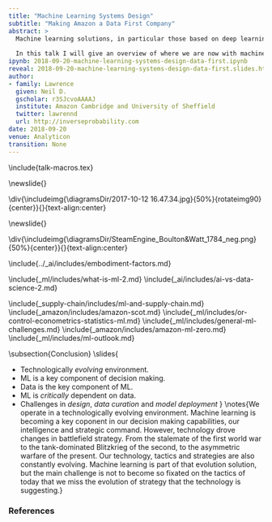 ```yaml
---
title: "Machine Learning Systems Design"
subtitle: "Making Amazon a Data First Company"
abstract: >
  Machine learning solutions, in particular those based on deep learning methods, form an underpinning of the current revolution in “artificial intelligence” that has dominated popular press headlines and is having a significant influence on the wider tech agenda.
  
  In this talk I will give an overview of where we are now with machine learning solutions, and what challenges we face both in the near and far future. These include practical application of existing algorithms in the face of the need to explain decision making, mechanisms for improving the quality and availability of data, dealing with large unstructured datasets.
ipynb: 2018-09-20-machine-learning-systems-design-data-first.ipynb
reveal: 2018-09-20-machine-learning-systems-design-data-first.slides.html
author:
- family: Lawrence
  given: Neil D.
  gscholar: r3SJcvoAAAAJ
  institute: Amazon Cambridge and University of Sheffield
  twitter: lawrennd
  url: http://inverseprobability.com
date: 2018-09-20
venue: Analyticon
transition: None
---
```


\include{talk-macros.tex}


\newslide{}

\div{\includeimg{\diagramsDir/2017-10-12 16.47.34.jpg}{50%}{rotateimg90}{center}}{}{text-align:center}

\newslide{}

\div{\includeimg{\diagramsDir/SteamEngine_Boulton&Watt_1784_neg.png}{50%}{center}}{}{text-align:center}

\include{../_ai/includes/embodiment-factors.md}
<!--include{../_data-science/includes/evolved-relationship.md}
include{../_ml/includes/what-does-machine-learning-do.md}-->

\include{_ml/includes/what-is-ml-2.md}
\include{_ai/includes/ai-vs-data-science-2.md}


\include{_supply-chain/includes/ml-and-supply-chain.md}
\include{_amazon/includes/amazon-scot.md}
\include{_ml/includes/or-control-econometrics-statistics-ml.md}
\include{_ml/includes/general-ml-challenges.md}
\include{_amazon/includes/amazon-ml-zero.md}
\include{_ml/includes/ml-outlook.md}

\subsection{Conclusion}
\slides{
* Technologically *evolving* environment.
* ML is a key component of decision making.
* Data is the key component of ML.
* ML is *critically* dependent on data.
* Challenges in *design*, *data curation* and *model deployment* 
}
\notes{We operate in a technologically evolving environment.  Machine learning is becoming a key coponent in our decision making capabilities, our intelligence and strategic command. However, technology drove changes in battlefield strategy. From the stalemate of the first world war to the tank-dominated Blitzkrieg of the second, to the asymmetric warfare of the present. Our technology, tactics and strategies are also constantly evolving. Machine learning is part of that evolution solution, but the main challenge is not to become so fixated on the tactics of today that we miss the evolution of strategy that the technology is suggesting.}

### References






